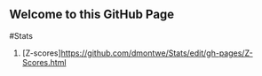 ## Welcome to this GitHub Page

#Stats

1. [Z-scores]https://github.com/dmontwe/Stats/edit/gh-pages/Z-Scores.html

